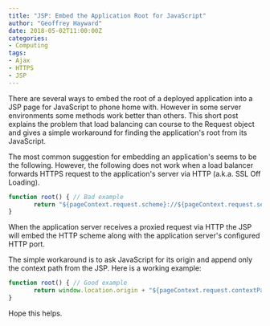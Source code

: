 ```yaml
---
title: "JSP: Embed the Application Root for JavaScript"
author: "Geoffrey Hayward"
date: 2018-05-02T11:00:00Z
categories:
- Computing
tags:
- Ajax
- HTTPS
- JSP
---
```

There are several ways to embed the root of a deployed application into a JSP page for JavaScript to phone home with. However in some server environments some methods work better than others. This short post explains the problem that load balancing can course to the Request object and gives a simple workaround for finding the application's root from its JavaScript.

<!--more-->

The most common suggestion for embedding an application's seems to be the following. However, the following does not work when a load balancer forwards HTTPS request to the application's server via HTTP (a.k.a. SSL Off Loading).

```javascript
function root() { // Bad example
       return "${pageContext.request.scheme}://${pageContext.request.serverName}:${pageContext.request.serverPort}${pageContext.request.contextPath}";}";
}
```


When the application server receives a proxied request via HTTP the JSP will embed the HTTP scheme along with the application server's configured HTTP port.

The simple workaround is to ask JavaScript for its origin and append only the context path from the JSP. Here is a working example:

```javascript
function root() { // Good example
       return window.location.origin + "${pageContext.request.contextPath}";
}
```

Hope this helps.
